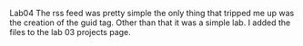 Lab04
The rss feed was pretty simple the only thing that tripped me up was the creation of the guid tag. Other than that it was a simple lab. I added the files to the lab 03 projects page.
